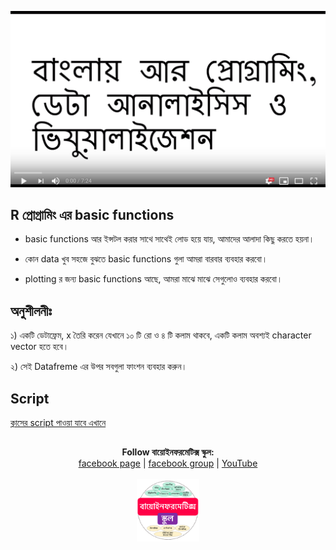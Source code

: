 [![Everything Is AWESOME](../files/youtube.png)](https://www.youtube.com/watch?v=JboY1Ghbb4w "Everything Is AWESOME")

## R প্রোগ্রামিং এর basic functions

- basic functions আর ইন্সটল করার সাথে সাথেই লোড হয়ে যায়, আমাদের আলাদা কিছু করতে হয়না। 

- কোন data খুব সহজে বুঝতে basic functions গুলা আমরা বারবার ব্যবহার করবো। 

- plotting র জন্য basic functions আছে, আমরা মাঝে মাঝে সেগুলোও ব্যবহার করবো। 


## অনুশীলনীঃ 

১) একটি ডেটাফ্রেম, x তৈরি করেন যেখানে ১০ টি রো ও ৪ টি কলাম থাকবে, একটি কলাম অবশ্যই character vector হতে হবে। 

২) সেই Datafreme এর উপর সবগুলা ফাংশন ব্যবহার করুন।


## Script

[ক্লাসের script পাওয়া যাবে এখানে](https://github.com/Rashedul/R-Tutorials/blob/master/scripts/Lec-04.R) 


## 

##


<p align="center">
  <b>Follow বায়োইনফরমেটিক্স স্কুল:</b><br>
  <a href="https://www.facebook.com/%E0%A6%AC%E0%A6%BE%E0%A6%AF%E0%A6%BC%E0%A7%8B%E0%A6%87%E0%A6%A8%E0%A6%AB%E0%A6%B0%E0%A6%AE%E0%A7%87%E0%A6%9F%E0%A6%BF%E0%A6%95%E0%A7%8D%E0%A6%B8-%E0%A6%B8%E0%A7%8D%E0%A6%95%E0%A7%81%E0%A6%B2-575599666193690/">facebook page</a> |
  <a href="https://www.facebook.com/groups/390262838074549/">facebook group</a> |
  <a href="https://www.youtube.com/channel/UCm-8CdrvGi2SjLEOUSCztIg?view_as=subscriber">YouTube</a>
  <br><br>
  <img src="../files/logo.png" height="100" width="100">
</p>